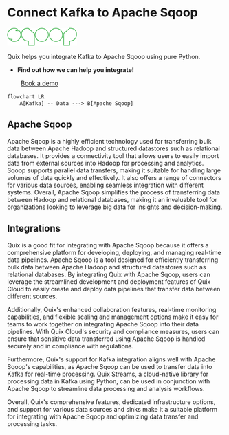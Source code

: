 # Connect Kafka to Apache Sqoop

![](./images/logo_1.jpg)

Quix helps you integrate Kafka to Apache Sqoop using pure Python.

<div class="grid cards blog-grid-card" markdown>

- __Find out how we can help you integrate!__

    <a class="md-button md-button--primary" href="https://share.hsforms.com/1iW0TmZzKQMChk0lxd_tGiw4yjw2?__hstc=175542013.2303933fbd746c0ac86d9ccbe9bc9100.1728383268831.1729603416735.1729620918855.31&__hssc=175542013.1.1729620918855&__hsfp=2132701734" target="_blank" style="margin:.5rem;">Book a demo</a>

</div>

```mermaid
flowchart LR
    A[Kafka] -- Data ---> B[Apache Sqoop]
```

## Apache Sqoop

Apache Sqoop is a highly efficient technology used for transferring bulk data between Apache Hadoop and structured datastores such as relational databases. It provides a connectivity tool that allows users to easily import data from external sources into Hadoop for processing and analytics. Sqoop supports parallel data transfers, making it suitable for handling large volumes of data quickly and effectively. It also offers a range of connectors for various data sources, enabling seamless integration with different systems. Overall, Apache Sqoop simplifies the process of transferring data between Hadoop and relational databases, making it an invaluable tool for organizations looking to leverage big data for insights and decision-making.

## Integrations

Quix is a good fit for integrating with Apache Sqoop because it offers a comprehensive platform for developing, deploying, and managing real-time data pipelines. Apache Sqoop is a tool designed for efficiently transferring bulk data between Apache Hadoop and structured datastores such as relational databases. By integrating Quix with Apache Sqoop, users can leverage the streamlined development and deployment features of Quix Cloud to easily create and deploy data pipelines that transfer data between different sources.

Additionally, Quix's enhanced collaboration features, real-time monitoring capabilities, and flexible scaling and management options make it easy for teams to work together on integrating Apache Sqoop into their data pipelines. With Quix Cloud's security and compliance measures, users can ensure that sensitive data transferred using Apache Sqoop is handled securely and in compliance with regulations.

Furthermore, Quix's support for Kafka integration aligns well with Apache Sqoop's capabilities, as Apache Sqoop can be used to transfer data into Kafka for real-time processing. Quix Streams, a cloud-native library for processing data in Kafka using Python, can be used in conjunction with Apache Sqoop to streamline data processing and analysis workflows.

Overall, Quix's comprehensive features, dedicated infrastructure options, and support for various data sources and sinks make it a suitable platform for integrating with Apache Sqoop and optimizing data transfer and processing tasks.

